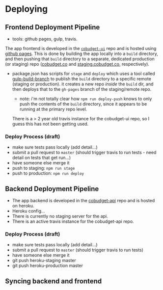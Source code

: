# Deploying

## Frontend Deployment Pipeline

* tools: github pages, gulp, travis. 

The app frontend is developed in the [`cobudget-ui`](https://github.com/cobudget/cobudget-ui) repo and is hosted using [github pages](https://pages.github.com/). This is done by building the app locally into a `build` directory, and then pushing that `build` directory to a separate, dedicated production (or staging) repo ([cobudget.co](https://github.com/cobudget/cobudget.co) and [staging.cobudget.co](https://github.com/cobudget/staging.cobudget.co), respectively). 

* package.json has scripts for `stage` and `deploy` which uses a tool called [gulp-build-branch](https://www.npmjs.com/package/gulp-build-branch) to publish the `build` directory to a specific remote (staging or production). it creates a new repo _inside_ the `build` dir, and then deploys that to the `gh-pages` branch of the staging/remote repo. 
  * note: i'm not totally clear how `npm run deploy-push` knows to only push the contents of the `build` directory, since it appears to be running at the primary repo level. 
  
  There is a > 2 year old travis instance for the cobudget-ui repo, so I guess this has not been getting used. 

### Deploy Process (draft)
* make sure tests pass locally (add detail...)
* submit a pull request to `master` (should trigger travis to run tests - need detail on tests that get run...)
* have someone else merge it
* push to staging: `npm run stage`
* push to production: `npm run deploy`

## Backend Deployment Pipeline

* The app backend is developed in the [cobudget-api](https://github.com/cobudget/cobudget-api) repo and is hosted on heroku. 
* Heroku config...
* There is currently no staging server for the api.  
* There is an active travis instance for the cobudget-api repo. 

### Deploy Process (draft)
* make sure tests pass locally (add detail...)
* submit a pull request to `master` (should trigger travis to run tests)
* have someone else merge it
* git push heroku-staging master
* git push heroku-production master


## Syncing backend and frontend

